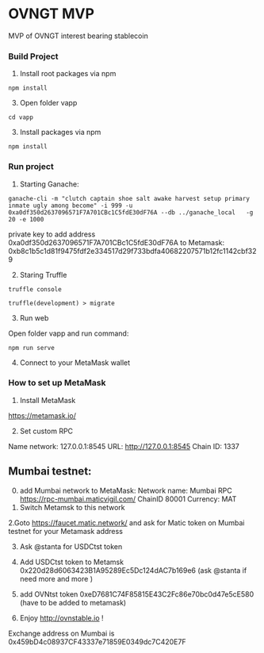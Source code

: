 # OVNGT MVP

MVP of OVNGT interest bearing stablecoin



### Build Project

1. Install root packages via npm

`npm install`

3. Open folder vapp

`cd vapp`

3. Install packages via npm

`npm install`


### Run project


1. Starting Ganache:

`
ganache-cli -m "clutch captain shoe salt awake harvest setup primary inmate ugly among become" -i 999 -u 0xa0df350d2637096571F7A701CBc1C5fdE30dF76A --db ../ganache_local   -g 20 -e 1000
`

private key to add address 0xa0df350d2637096571F7A701CBc1C5fdE30dF76A  to Metamask:  0xb8c1b5c1d81f9475fdf2e334517d29f733bdfa40682207571b12fc1142cbf329

2. Staring Truffle

`truffle console `

`truffle(development) > migrate`


3. Run web 

Open folder vapp and run command:

`npm run serve`


4. Connect to your MetaMask wallet

### How to set up  MetaMask 

1. Install MetaMask 

https://metamask.io/


2. Set custom RPC

Name network: 127.0.0.1:8545
URL: http://127.0.0.1:8545
Chain ID: 1337


## Mumbai testnet:

0. add Mumbai network to MetaMask:
Network name: Mumbai
RPC https://rpc-mumbai.maticvigil.com/
ChainID 80001
Currency: MAT
1. Switch Metamsk to this network 

2.Goto https://faucet.matic.network/ and ask for Matic token on Mumbai testnet for your Metamask address 

3. Ask @stanta for USDCtst token

4. Add USDCtst token to Metamsk  0x220d28d6063423B1A95289Ec5Dc124dAC7b169e6 (ask @stanta if need more and more )

5. add OVNtst token 0xeD7681C74F85815E43C2Fc86e70bc0d47e5cE580 (have to be added to metamask)
 
6.  Enjoy http://ovnstable.io !

Exchange  address on Mumbai is 0x459bD4c08937CF43337e71859E0349dc7C420E7F
